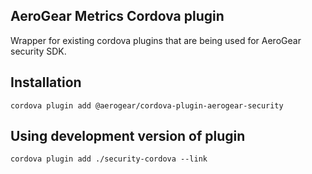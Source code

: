 ## AeroGear Metrics Cordova plugin

Wrapper for existing cordova plugins that are being used for AeroGear security SDK.

## Installation

```
cordova plugin add @aerogear/cordova-plugin-aerogear-security
```

## Using development version of plugin

```
cordova plugin add ./security-cordova --link
```
